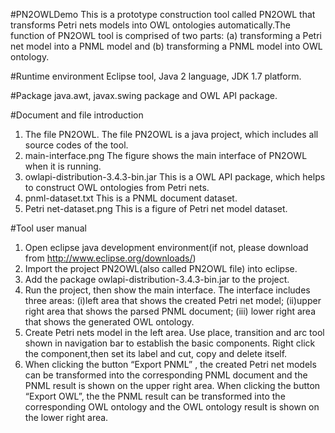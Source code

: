#PN2OWLDemo
This is a prototype construction tool called PN2OWL that transforms Petri nets models into OWL ontologies automatically.The function of PN2OWL tool is comprised of two parts: (a) transforming a Petri net model into a PNML model and (b) transforming a PNML model into OWL ontology.

#Runtime environment
Eclipse tool, Java 2 language, JDK 1.7 platform.

#Package
java.awt, javax.swing package and OWL API package.

#Document and file introduction
1. The file PN2OWL. 
The file PN2OWL is a java project, which includes all source codes of the tool.
2. main-interface.png
The figure shows the main interface of PN2OWL when it is running.
3. owlapi-distribution-3.4.3-bin.jar
This is a OWL API package, which helps to construct OWL ontologies from Petri nets.
4. pnml-dataset.txt
This is a PNML document dataset.
5. Petri net-dataset.png
This is a figure of Petri net model dataset.

#Tool user manual
1. Open eclipse java development environment(if not, please download from http://www.eclipse.org/downloads/)
2. Import the project PN2OWL(also called PN2OWL file) into eclipse.
3. Add the package owlapi-distribution-3.4.3-bin.jar to the project.
4. Run the project, then show the main interface. The interface includes three areas: (i)left area that shows the created Petri net model; (ii)upper right area that shows the parsed PNML document; (iii) lower right area that shows the generated OWL ontology.
5. Create Petri nets model in the left area. Use place, transition and arc tool shown in navigation bar to establish the basic components. Right click the component,then set its label and cut, copy and delete itself.
6. When clicking the button “Export PNML” , the created Petri net models can be transformed into the corresponding PNML document and the PNML result is shown on the upper right area. 
  When clicking the button “Export OWL”, the the PNML result can be transformed into the corresponding OWL ontology and the OWL ontology result is shown on the lower right area.



